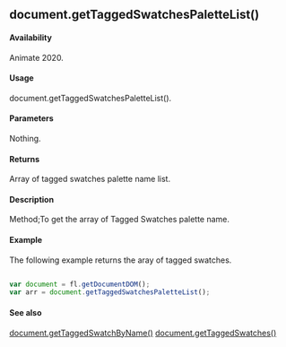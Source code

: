 ## document.getTaggedSwatchesPaletteList()

#### Availability

Animate 2020.

#### Usage

document.getTaggedSwatchesPaletteList().

#### Parameters

Nothing.

#### Returns

Array of tagged swatches palette name list.

#### Description

Method;To get the array of Tagged Swatches palette name.

#### Example
The following example returns the aray of tagged swatches.

```javascript

var document = fl.getDocumentDOM();
var arr = document.getTaggedSwatchesPaletteList();

```
#### See also
[document.getTaggedSwatchByName()](../Document_object/docu6062.md)
[document.getTaggedSwatches()](../Document_object/docu6064.md)


